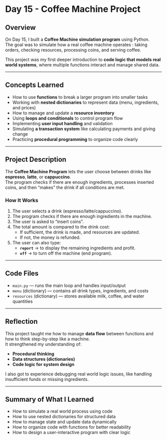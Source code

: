 # Day 15 - Coffee Machine Project

## Overview
On Day 15, I built a **Coffee Machine simulation program** using Python.  
The goal was to simulate how a real coffee machine operates : taking orders, checking resources, processing coins, and serving coffee.  

This project was my first deeper introduction to **code logic that models real world systems**, where multiple functions interact and manage shared data.

---

## Concepts Learned
- How to use **functions** to break a larger program into smaller tasks  
- Working with **nested dictionaries** to represent data (menu, ingredients, and prices)  
- How to manage and update a **resource inventory**  
- Using **loops and conditionals** to control program flow  
- Implementing **user input handling** and validation  
- Simulating **a transaction system** like calculating payments and giving change  
- Practicing **procedural programming** to organize code clearly  

---

## Project Description
The **Coffee Machine Program** lets the user choose between drinks like **espresso**, **latte**, or **cappuccino**.  
The program checks if there are enough ingredients, processes inserted coins, and then “makes” the drink if all conditions are met.

### How It Works
1. The user selects a drink (espresso/latte/cappuccino).  
2. The program checks if there are enough ingredients in the machine.  
3. The user is asked to “insert coins”.  
4. The total amount is compared to the drink cost:
   - If sufficient, the drink is made, and resources are updated.  
   - If not, the money is refunded.  
5. The user can also type:
   - **`report`** → to display the remaining ingredients and profit.  
   - **`off`** → to turn off the machine (end program).  

---

## Code Files
- `main.py` — runs the main loop and handles input/output  
- `menu` (dictionary) — contains all drink types, ingredients, and costs  
- `resources` (dictionary) — stores available milk, coffee, and water quantities  

---

## Reflection
This project taught me how to manage **data flow** between functions and how to think step-by-step like a machine.  
It strengthened my understanding of:
- **Procedural thinking**  
- **Data structures (dictionaries)**  
- **Code logic for system design**

I also got to experience debugging real world logic issues, like handling insufficient funds or missing ingredients.

---

## Summary of What I Learned
- How to simulate a real world process using code  
- How to use nested dictionaries for structured data  
- How to manage state and update data dynamically  
- How to organize code with functions for better readability  
- How to design a user-interactive program with clear logic
